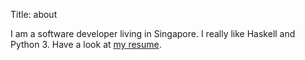 Title: about

I am a software developer living in Singapore. I really like Haskell and Python
3. Have a look at [my resume](http://www.vaibhavsagar.com/resume).
